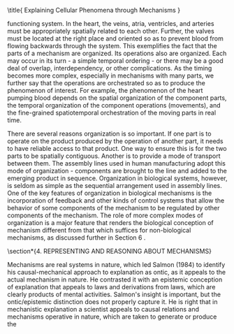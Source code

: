 \title{
Explaining Cellular Phenomena through Mechanisms
}

functioning system. In the heart, the veins, atria, ventricles, and arteries must be appropriately spatially related to each other. Further, the valves must be located at the right place and oriented so as to prevent blood from flowing backwards through the system. This exemplifies the fact that the parts of a mechanism are organized. Its operations also are organized. Each may occur in its turn - a simple temporal ordering - or there may be a good deal of overlap, interdependency, or other complications. As the timing becomes more complex, especially in mechanisms with many parts, we further say that the operations are orchestrated so as to produce the phenomenon of interest. For example, the phenomenon of the heart pumping blood depends on the spatial organization of the component parts, the temporal organization of the component operations (movements), and the fine-grained spatiotemporal orchestration of the moving parts in real time.

There are several reasons organization is so important. If one part is to operate on the product produced by the operation of another part, it needs to have reliable access to that product. One way to ensure this is for the two parts to be spatially contiguous. Another is to provide a mode of transport between them. The assembly lines used in human manufacturing adopt this mode of organization - components are brought to the line and added to the emerging product in sequence. Organization in biological systems, however, is seldom as simple as the sequential arrangement used in assembly lines. One of the key features of organization in biological mechanisms is the incorporation of feedback and other kinds of control systems that allow the behavior of some components of the mechanism to be regulated by other components of the mechanism. The role of more complex modes of organization is a major feature that renders the biological conception of mechanism different from that which suffices for non-biological mechanisms, as discussed further in Section 6 .

\section*{4. REPRESENTING AND REASONING ABOUT MECHANISMS}

Mechanisms are real systems in nature, which led Salmon (1984) to identify his causal-mechanical approach to explanation as ontic, as it appeals to the actual mechanism in nature. He contrasted it with an epistemic conception of explanation that appeals to laws and derivations from laws, which are clearly products of mental activities. Salmon's insight is important, but the ontic/epistemic distinction does not properly capture it. He is right that in mechanistic explanation a scientist appeals to causal relations and mechanisms operative in nature, which are taken to generate or produce the